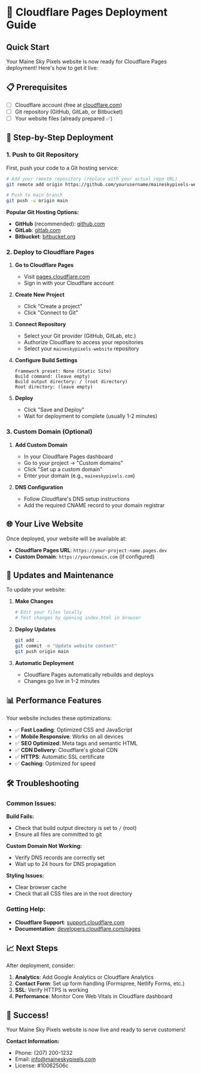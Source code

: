 # 🚀 Cloudflare Pages Deployment Guide

## Quick Start

Your Maine Sky Pixels website is now ready for Cloudflare Pages deployment! Here's how to get it live:

## 📋 Prerequisites

- [ ] Cloudflare account (free at [cloudflare.com](https://cloudflare.com))
- [ ] Git repository (GitHub, GitLab, or Bitbucket)
- [ ] Your website files (already prepared ✅)

## 🔧 Step-by-Step Deployment

### 1. Push to Git Repository

First, push your code to a Git hosting service:

```bash
# Add your remote repository (replace with your actual repo URL)
git remote add origin https://github.com/yourusername/maineskypixels-website.git

# Push to main branch
git push -u origin main
```

**Popular Git Hosting Options:**
- **GitHub** (recommended): [github.com](https://github.com)
- **GitLab**: [gitlab.com](https://gitlab.com)
- **Bitbucket**: [bitbucket.org](https://bitbucket.org)

### 2. Deploy to Cloudflare Pages

1. **Go to Cloudflare Pages**
   - Visit [pages.cloudflare.com](https://pages.cloudflare.com)
   - Sign in with your Cloudflare account

2. **Create New Project**
   - Click "Create a project"
   - Click "Connect to Git"

3. **Connect Repository**
   - Select your Git provider (GitHub, GitLab, etc.)
   - Authorize Cloudflare to access your repositories
   - Select your `maineskypixels-website` repository

4. **Configure Build Settings**
   ```
   Framework preset: None (Static Site)
   Build command: (leave empty)
   Build output directory: / (root directory)
   Root directory: (leave empty)
   ```

5. **Deploy**
   - Click "Save and Deploy"
   - Wait for deployment to complete (usually 1-2 minutes)

### 3. Custom Domain (Optional)

1. **Add Custom Domain**
   - In your Cloudflare Pages dashboard
   - Go to your project → "Custom domains"
   - Click "Set up a custom domain"
   - Enter your domain (e.g., `maineskypixels.com`)

2. **DNS Configuration**
   - Follow Cloudflare's DNS setup instructions
   - Add the required CNAME record to your domain registrar

## 🌐 Your Live Website

Once deployed, your website will be available at:
- **Cloudflare Pages URL**: `https://your-project-name.pages.dev`
- **Custom Domain**: `https://yourdomain.com` (if configured)

## 🔄 Updates and Maintenance

To update your website:

1. **Make Changes**
   ```bash
   # Edit your files locally
   # Test changes by opening index.html in browser
   ```

2. **Deploy Updates**
   ```bash
   git add .
   git commit -m "Update website content"
   git push origin main
   ```

3. **Automatic Deployment**
   - Cloudflare Pages automatically rebuilds and deploys
   - Changes go live in 1-2 minutes

## 📊 Performance Features

Your website includes these optimizations:

- ✅ **Fast Loading**: Optimized CSS and JavaScript
- ✅ **Mobile Responsive**: Works on all devices
- ✅ **SEO Optimized**: Meta tags and semantic HTML
- ✅ **CDN Delivery**: Cloudflare's global CDN
- ✅ **HTTPS**: Automatic SSL certificate
- ✅ **Caching**: Optimized for speed

## 🛠️ Troubleshooting

### Common Issues:

**Build Fails:**
- Check that build output directory is set to `/` (root)
- Ensure all files are committed to git

**Custom Domain Not Working:**
- Verify DNS records are correctly set
- Wait up to 24 hours for DNS propagation

**Styling Issues:**
- Clear browser cache
- Check that all CSS files are in the root directory

### Getting Help:

- **Cloudflare Support**: [support.cloudflare.com](https://support.cloudflare.com)
- **Documentation**: [developers.cloudflare.com/pages](https://developers.cloudflare.com/pages)

## 📈 Next Steps

After deployment, consider:

1. **Analytics**: Add Google Analytics or Cloudflare Analytics
2. **Contact Form**: Set up form handling (Formspree, Netlify Forms, etc.)
3. **SSL**: Verify HTTPS is working
4. **Performance**: Monitor Core Web Vitals in Cloudflare dashboard

## 🎉 Success!

Your Maine Sky Pixels website is now live and ready to serve customers!

**Contact Information:**
- Phone: (207) 200-1232
- Email: info@maineskypixels.com
- License: #10062506c
